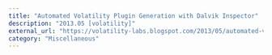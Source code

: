 ```yaml
---
title: "Automated Volatility Plugin Generation with Dalvik Inspector"
description: "2013.05 [volatility]"
external_url: "https://volatility-labs.blogspot.com/2013/05/automated-volatility-plugin-generation.html"
category: "Miscellaneous"
---
```


